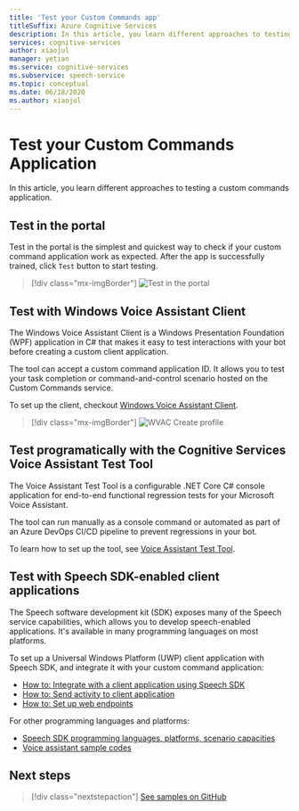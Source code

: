 ```yaml
---
title: 'Test your Custom Commands app'
titleSuffix: Azure Cognitive Services
description: In this article, you learn different approaches to testing a custom commands application. 
services: cognitive-services
author: xiaojul
manager: yetian
ms.service: cognitive-services
ms.subservice: speech-service
ms.topic: conceptual
ms.date: 06/18/2020
ms.author: xiaojul
---
```


# Test your Custom Commands Application

In this article, you learn different approaches to testing a custom commands application.

## Test in the portal

Test in the portal is the simplest and quickest way to check if your custom command application work as expected. After the app is successfully trained, click `Test` button to start testing.

> [!div class="mx-imgBorder"]
> ![Test in the portal](media/custom-commands/create-basic-test-chat-no-mic.png)

## Test with Windows Voice Assistant Client

The Windows Voice Assistant Client is a Windows Presentation Foundation (WPF) application in C# that makes it easy to test interactions with your bot before creating a custom client application.

The tool can accept a custom command application ID. It allows you to test your task completion or command-and-control scenario hosted on the Custom Commands service.

To set up the client, checkout [Windows Voice Assistant Client](https://github.com/Azure-Samples/Cognitive-Services-Voice-Assistant/tree/master/clients/csharp-wpf).

> [!div class="mx-imgBorder"]
> ![WVAC Create profile](media/custom-commands/conversation.png)

## Test programatically with the Cognitive Services Voice Assistant Test Tool

The Voice Assistant Test Tool is a configurable .NET Core C# console application for end-to-end functional regression tests for your Microsoft Voice Assistant. 

The tool can run manually as a console command or automated as part of an Azure DevOps CI/CD pipeline to prevent regressions in your bot.

To learn how to set up the tool, see [Voice Assistant Test Tool](https://github.com/Azure-Samples/Cognitive-Services-Voice-Assistant/tree/main/clients/csharp-dotnet-core/voice-assistant-test).

## Test with Speech SDK-enabled client applications

The Speech software development kit (SDK) exposes many of the Speech service capabilities, which allows you to develop speech-enabled applications. It's available in many programming languages on most platforms.

To set up a Universal Windows Platform (UWP) client application with Speech SDK, and integrate it with your custom command application:  
- [How to: Integrate with a client application using Speech SDK](./how-to-custom-commands-setup-speech-sdk.md)
- [How to: Send activity to client application](./how-to-custom-commands-send-activity-to-client.md)
- [How to: Set up web endpoints](./how-to-custom-commands-setup-web-endpoints.md)

For other programming languages and platforms:
- [Speech SDK programming languages, platforms, scenario capacities](./speech-sdk.md)
- [Voice assistant sample codes](https://github.com/Azure-Samples/Cognitive-Services-Voice-Assistant)

## Next steps

> [!div class="nextstepaction"]
> [See samples on GitHub](https://aka.ms/speech/cc-samples)
